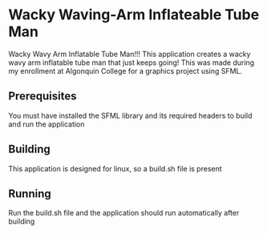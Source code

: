 # Wacky Waving-Arm Inflateable Tube Man
Wacky Wavy Arm Inflatable Tube Man!!! This application creates a wacky wavy arm inflatable tube man that just keeps going!
This was made during my enrollment at Algonquin College for a graphics project using SFML.

## Prerequisites
You must have installed the SFML library and its required headers to build and run the application

## Building
This application is designed for linux, so a build.sh file is present

## Running
Run the build.sh file and the application should run automatically after building
